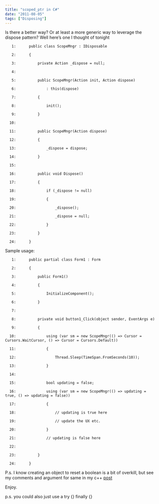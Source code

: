 ```yaml
---
title: "scoped_ptr in C#"
date: "2011-08-05"
tags: ["Disposing"]
---
```


Is there a better way? Or at least a more generic way to leverage the dispose pattern? Well here’s one I thought of tonight

       1:      public class ScopeMngr : IDisposable

       2:      {        

       3:          private Action _dispose = null;

       4:   

       5:          public ScopeMngr(Action init, Action dispose)

       6:              : this(dispose)

       7:          {

       8:              init();            

       9:          }

      10:   

      11:          public ScopeMngr(Action dispose)

      12:          {

      13:              _dispose = dispose;

      14:          }

      15:   

      16:          public void Dispose()

      17:          {

      18:              if (_dispose != null)

      19:              {

      20:                  _dispose();

      21:                  _dispose = null;

      22:              }

      23:          }

      24:      }

Sample usage:

       1:      public partial class Form1 : Form

       2:      {

       3:          public Form1()

       4:          {

       5:              InitializeComponent();

       6:          }

       7:   

       8:          private void button1_Click(object sender, EventArgs e)

       9:          {

      10:              using (var sm = new ScopeMngr(() => Cursor = Cursors.WaitCursor, () => Cursor = Cursors.Default))

      11:              {

      12:                  Thread.Sleep(TimeSpan.FromSeconds(10));

      13:              }

      14:   

      15:              bool updating = false;

      16:              using (var sm = new ScopeMngr(() => updating = true, () => updating = false))

      17:              {

      18:                  // updating is true here

      19:                  // update the UX etc.

      20:              }

      21:              // updating is false here

      22:   

      23:          }

      24:      }

P.s. I know creating an object to reset a boolean is a bit of overkill, but see my comments and argument for same in my c++ [post](/blog/post/2011/08/04/C++-11%E2%80%93shared_ptr.aspx)

Enjoy.

p.s. you could also just use a try {} finally {}
